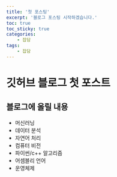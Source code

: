 ```yaml
---
title: '첫 포스팅'
excerpt: '블로그 포스팅 시작하겠습니다.'
toc: true
toc_sticky: true
categories:
    - 잡담
tags:
    - 잡담
---
```


# 깃허브 블로그 첫 포스트

## 블로그에 올릴 내용
 - 머신러닝
 - 데이터 분석
 - 자연어 처리
 - 컴퓨터 비전
 - 파이썬/c++ 알고리즘
 - 어셈블리 언어
 - 운영체제
